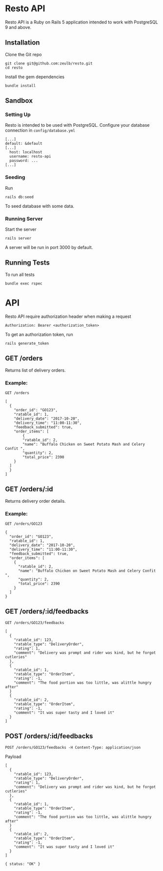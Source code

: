 # Resto API

Resto API is a Ruby on Rails 5 application intended to work with PostgreSQL 9 and above.

## Installation

Clone the Git repo

```
git clone git@github.com:zeulb/resto.git
cd resto
```

Install the gem dependencies

```
bundle install
```

## Sandbox

### Setting Up

Resto is intended to be used with PostgreSQL.
Configure your database connection in `config/database.yml`

```
[...]
default: &default
[...]
  host: localhost
  username: resto-api
  password: ...
[...]
```

### Seeding

Run

```
rails db:seed
```

To seed database with some data.

### Running Server
Start the server

```
rails server
```

A server will be run in port 3000 by default.

## Running Tests
To run all tests

```
bundle exec rspec
```

# API

Resto API require authorization header when making a request

```
Authorization: Bearer <authorization_token>
```

To get an authorization token, run

```
rails generate_token
```

## GET /orders

Returns list of delivery orders.

### Example:
`GET /orders`

```
[
  {
    "order_id": "GO123",
    "ratable_id": 1,
    "delivery_date": "2017-10-20",
    "delivery_time": "11:00-11:30",
    "feedback_submitted": true,
    "order_items": [
        {
        "ratable_id": 2,
        "name": "Buffalo Chicken on Sweet Potato Mash and Celery Confit ",
        "quantity": 2,
        "total_price": 2390
    }
  ]
  }
]
```

## GET /orders/:id

Returns delivery order details.

### Example:
`GET /orders/GO123`

```
{
  "order_id": "GO123",
  "ratable_id": 1,
  "delivery_date": "2017-10-20",
  "delivery_time": "11:00-11:30",
  "feedback_submitted": true,
  "order_items": [
    {
      "ratable_id": 2,
      "name": "Buffalo Chicken on Sweet Potato Mash and Celery Confit ",
      "quantity": 2,
      "total_price": 2390
    }
  ]
}
```

## GET /orders/:id/feedbacks
`GET /orders/GO123/feedbacks`

```
[
  {
    "ratable_id": 123,
    "ratable_type": "DeliveryOrder",
    "rating": 1,
    "comment": "Delivery was prompt and rider was kind, but he forgot cutleries"
  },
  {
    "ratable_id": 1,
    "ratable_type": "OrderItem",
    "rating": -1,
    "comment": "The food portion was too little, was alittle hungry after"
  }
  {
    "ratable_id": 2,
    "ratable_type": "OrderItem",
    "rating": -1,
    "comment": "It was super tasty and I loved it"
  }
]
```

## POST /orders/:id/feedbacks

`POST /orders/GO123/feedbacks -H Content-Type: application/json`

Payload

```
[
  {
    "ratable_id": 123,
    "ratable_type": "DeliveryOrder",
    "rating": 1,
    "comment": "Delivery was prompt and rider was kind, but he forgot cutleries"
  },
  {
    "ratable_id": 1,
    "ratable_type": "OrderItem",
    "rating": -1,
    "comment": "The food portion was too little, was alittle hungry after"
  }
  {
    "ratable_id": 2,
    "ratable_type": "OrderItem",
    "rating": -1,
    "comment": "It was super tasty and I loved it"
  }
]
```

```
{ status: "OK" }
```